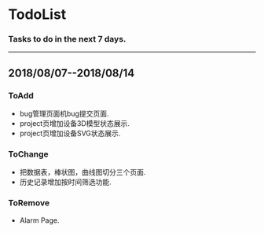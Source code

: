 # TodoList

### Tasks to do in the next 7 days.
-----


## 2018/08/07--2018/08/14

### ToAdd
- bug管理页面机bug提交页面.
- project页增加设备3D模型状态展示.
- project页增加设备SVG状态展示.

### ToChange
- 把数据表，棒状图，曲线图切分三个页面.
- 历史记录增加按时间筛选功能.

### ToRemove
- Alarm Page.


